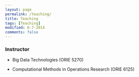```yaml
---
layout: page
permalink: /teaching/
title: Teaching
tags: [Teaching]
modified: 8-7-2014
comments: false
---
```



### Instructor

* Big Data Technologies (ORIE 5270)

* Computational Methods in Operations Research (ORIE 6125)